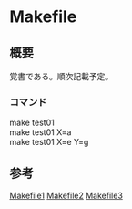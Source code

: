 # Makefile

## 概要
覚書である。順次記載予定。

### コマンド
make test01  
make test01 X=a  
make test01 X=e Y=g  

## 参考
[Makefile1](https://qiita.com/petitviolet/items/a1da23221968ee86193b)
[Makefile2](https://qiita.com/chibi929/items/b8c5f36434d5d3fbfa4a#or)
[Makefile3](https://qiita.com/cympfh/items/154a07552b84d2fb79ff)
